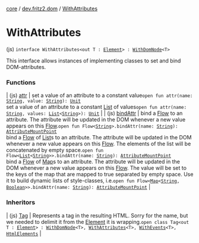[core](../../index.md) / [dev.fritz2.dom](../index.md) / [WithAttributes](./index.md)

# WithAttributes

(js) `interface WithAttributes<out T : `[`Element`](https://kotlinlang.org/api/latest/jvm/stdlib/org.w3c.dom/-element/index.html)`> : `[`WithDomNode`](../-with-dom-node/index.md)`<T>`

This interface allows instances of implementing classes to set and bind DOM-attributes.

### Functions

| (js) [attr](attr.md) | set a value of an attribute to a constant value`open fun attr(name: `[`String`](https://kotlinlang.org/api/latest/jvm/stdlib/kotlin/-string/index.html)`, value: `[`String`](https://kotlinlang.org/api/latest/jvm/stdlib/kotlin/-string/index.html)`): `[`Unit`](https://kotlinlang.org/api/latest/jvm/stdlib/kotlin/-unit/index.html)<br>set a value of an attribute to a constant [List](https://kotlinlang.org/api/latest/jvm/stdlib/kotlin.collections/-list/index.html) of values`open fun attr(name: `[`String`](https://kotlinlang.org/api/latest/jvm/stdlib/kotlin/-string/index.html)`, values: `[`List`](https://kotlinlang.org/api/latest/jvm/stdlib/kotlin.collections/-list/index.html)`<`[`String`](https://kotlinlang.org/api/latest/jvm/stdlib/kotlin/-string/index.html)`>): `[`Unit`](https://kotlinlang.org/api/latest/jvm/stdlib/kotlin/-unit/index.html) |
| (js) [bindAttr](bind-attr.md) | bind a [Flow](#) to an attribute. The attribute will be updated in the DOM whenever a new value appears on this [Flow](#).`open fun Flow<`[`String`](https://kotlinlang.org/api/latest/jvm/stdlib/kotlin/-string/index.html)`>.bindAttr(name: `[`String`](https://kotlinlang.org/api/latest/jvm/stdlib/kotlin/-string/index.html)`): `[`AttributeMountPoint`](../-attribute-mount-point/index.md)<br>bind a [Flow](#) of [List](https://kotlinlang.org/api/latest/jvm/stdlib/kotlin.collections/-list/index.html)s to an attribute. The attribute will be updated in the DOM whenever a new value appears on this [Flow](#). The elements of the list will be concatenated by empty space.`open fun Flow<`[`List`](https://kotlinlang.org/api/latest/jvm/stdlib/kotlin.collections/-list/index.html)`<`[`String`](https://kotlinlang.org/api/latest/jvm/stdlib/kotlin/-string/index.html)`>>.bindAttr(name: `[`String`](https://kotlinlang.org/api/latest/jvm/stdlib/kotlin/-string/index.html)`): `[`AttributeMountPoint`](../-attribute-mount-point/index.md)<br>bind a [Flow](#) of [Map](https://kotlinlang.org/api/latest/jvm/stdlib/kotlin.collections/-map/index.html)s to an attribute. The attribute will be updated in the DOM whenever a new value appears on this [Flow](#). The value will be set to the keys of the map that are mapped to true separated by empty space. Use it to build dynamic lists of style-classes, i.e.`open fun Flow<`[`Map`](https://kotlinlang.org/api/latest/jvm/stdlib/kotlin.collections/-map/index.html)`<`[`String`](https://kotlinlang.org/api/latest/jvm/stdlib/kotlin/-string/index.html)`, `[`Boolean`](https://kotlinlang.org/api/latest/jvm/stdlib/kotlin/-boolean/index.html)`>>.bindAttr(name: `[`String`](https://kotlinlang.org/api/latest/jvm/stdlib/kotlin/-string/index.html)`): `[`AttributeMountPoint`](../-attribute-mount-point/index.md) |

### Inheritors

| (js) [Tag](../-tag/index.md) | Represents a tag in the resulting HTML. Sorry for the name, but we needed to delimit it from the [Element](https://kotlinlang.org/api/latest/jvm/stdlib/org.w3c.dom/-element/index.html) it is wrapping.`open class Tag<out T : `[`Element`](https://kotlinlang.org/api/latest/jvm/stdlib/org.w3c.dom/-element/index.html)`> : `[`WithDomNode`](../-with-dom-node/index.md)`<T>, `[`WithAttributes`](./index.md)`<T>, `[`WithEvents`](../-with-events/index.md)`<T>, `[`HtmlElements`](../../dev.fritz2.dom.html/-html-elements/index.md) |

